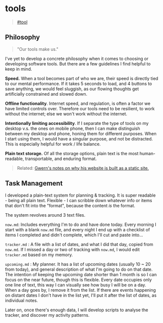 # tools
> [\#tool](https://memex.changbai.li/#type-tool)

## Philosophy
> "Our tools make us."

I've yet to develop a concrete philosophy when it comes to choosing or developing software tools. But there are a few guidelines I find helpful to keep in mind.

**Speed.** When a tool becomes part of who we are, their speed is directly tied to our mental performance. If it takes 5 seconds to load, and 4 buttons to save anything, we would feel sluggish, as our flowing thoughts get artificially constrained and slowed down.

**Offline functionality**. Internet speed, and regulation, is often a factor we have limited controls over. Therefore our tools need to be resilient, to work without the internet; else we won't work without the internet.

**Intentionally limiting accessibility**. If I separate the type of tools on my desktop v.s. the ones on mobile phone, then I can make distinguish between my desktop and phone, honing them for different purposes. When I start using them, I would have a singular purpose, and not be distracted. This is especially helpful for work / life balance.

**Plain text storage.** Of all the storage options, plain text is the most human-readable, transportable, and enduring format.

> Related: [Gwern's notes on why his website is built as a static site.](http://www.gwern.net/About#fnref15)

## Task Management

I developed a plain-text system for planning & tracking. It is super readable - being all plain text. Flexible - I can scribble down whatever info or items that don't fit into the "format", because the content _is_ the format.

The system revolves around 3 text files.

`now.md`: Includes everything I'm to do and have done today. Every morning I start with a blank `now.md` file, and every night I end up with a checklist of items I completed and didn't complete, which I'll cut and paste into...

`tracker.md` : A file with a list of dates, and what I did that day, copied from `now.md`. If I missed a day or two of tracking with `now.md`, I would edit `tracker.md` based on my memory.

`upcoming.md` : My planner. It has a list of upcoming dates \(usually 10 ~ 20 from today\), and general description of what I'm going to do on that date. The intention of keeping the upcoming date shorter than 1 month is so I can focus on the near future, though this is flexible. Every date occupies only one line of text, this way I can visually see how busy I will be on a day. When a day goes by, I remove it from the list. If there are events happening on distant dates I don't have in the list yet, I'll put it after the list of dates, as individual notes.

Later on, once there's enough data, I will develop scripts to analyse the tracker, and discover my activity patterns.

